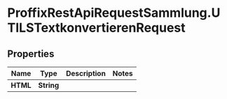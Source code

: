 # ProffixRestApiRequestSammlung.UTILSTextkonvertierenRequest

## Properties
Name | Type | Description | Notes
------------ | ------------- | ------------- | -------------
**HTML** | **String** |  | 



